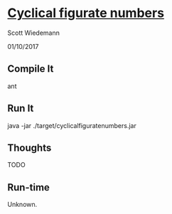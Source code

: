 # [Cyclical figurate numbers](http://projecteuler.net/problem=61)
Scott Wiedemann

01/10/2017

## Compile It
ant

## Run It
java -jar ./target/cyclicalfiguratenumbers.jar

## Thoughts
TODO

## Run-time
Unknown.

